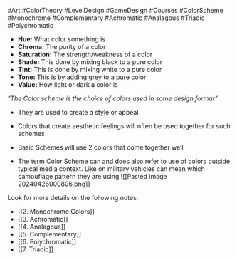  #Art #ColorTheory #LevelDesign #GameDesign #Courses #ColorScheme #Monochrome #Complementary #Achromatic #Analagous #Triadic #Polychromatic 

- **Hue:** What color something is
- **Chroma:** The purity of a color
- **Saturation:** The strength/weakness of a color
- **Shade:** This done by mixing black to a pure color
- **Tint:** This is done by mixing white to a pure color
- **Tone:** This is by adding grey to a pure color
- **Value:** How light or dark a color is

_"The Color scheme is the choice of colors used in some design format"_

- They are used to create a style or appeal
- Colors that create aesthetic feelings will often be used together for such schemes

- Basic Schemes will use 2 colors that come together well
- The term Color Scheme can and does also refer to use of colors outside typical media context. Like on military vehicles can mean which camouflage pattern they are using
![[Pasted image 20240426000806.png]]

Look for more details on the following notes:

- [[2. Monochrome Colors]]
- [[3. Achromatic]]
- [[4. Analagous]]
- [[5. Complementary]]
- [[6. Polychromatic]]
- [[7. Triadic]]